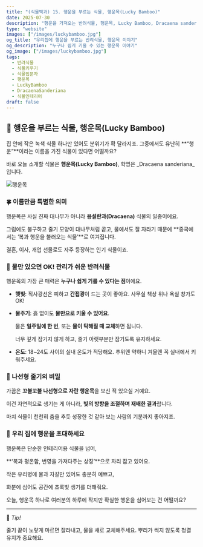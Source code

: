 ```yaml
---
title: "(식물백과) 15. 행운을 부르는 식물, 행운목(Lucky Bamboo)"
date: 2025-07-30
description: "행운을 가져오는 반려식물, 행운목, Lucky Bamboo, Dracaena sanderiana"
type: "website"
images: ["/images/luckybamboo.jpg"]
og_title: "우리집에 행운을 부르는 반려식물, 행운목 이야기"
og_description: "누구나 쉽게 키울 수 있는 행운목 이야기"
og_image: ["/images/luckybamboo.jpg"]
tags:
  - 반려식물
  - 식물키우기
  - 식물입문자
  - 행운목
  - LuckyBamboo
  - DracaenaSanderiana
  - 식물인테리어
draft: false
---
```




## 🌱 행운을 부르는 식물, 행운목(Lucky Bamboo)

  
집 안에 작은 녹색 식물 하나만 있어도 분위기가 확 달라지죠. 그중에서도 유난히 **“행운”**이라는 이름을 가진 식물이 있다면 어떨까요?

바로 오늘 소개할 식물은 **행운목(Lucky Bamboo)**, 학명은 _Dracaena sanderiana_입니다.

![행운목](/images/luckybamboo.jpg)

### 🍀 이름만큼 특별한 의미
 

행운목은 사실 진짜 대나무가 아니라 **용설란과(Dracaena)** 식물의 일종이에요.

그럼에도 불구하고 줄기 모양이 대나무처럼 곧고, 물에서도 잘 자라기 때문에 **중국에서는 ‘복과 행운을 불러오는 식물’**로 여겨집니다.

결혼, 이사, 개업 선물로도 자주 등장하는 인기 식물이죠.

  

### 🌊 물만 있으면 OK! 관리가 쉬운 반려식물

  

행운목의 가장 큰 매력은 **누구나 쉽게 기를 수 있다는 점**이에요.

- **햇빛**: 직사광선은 피하고 **간접광**이 드는 곳이 좋아요. 사무실 책상 위나 욕실 창가도 OK!
    
- **물주기**: 흙 없이도 **물만으로 키울 수 있어요**.
    
    물은 **일주일에 한 번**, 또는 **물이 탁해질 때 교체**하면 됩니다.
    
    너무 깊게 잠기지 않게 하고, 줄기 아랫부분만 잠기도록 유지하세요.
    
- **온도**: 18~24도 사이의 실내 온도가 적당해요. 추위엔 약하니 겨울엔 꼭 실내에서 키워주세요.
    

  

### 🌿 나선형 줄기의 비밀

  

가끔은 **꼬불꼬불 나선형으로 자란 행운목**을 보신 적 있으실 거예요.

이건 자연적으로 생기는 게 아니라, **빛의 방향을 조절하며 재배한 결과**랍니다.

마치 식물이 천천히 춤을 추듯 성장한 것 같아 보는 사람의 기분까지 좋아지죠.

  

### 💚 우리 집에 행운을 초대하세요

  

행운목은 단순한 인테리어용 식물을 넘어,

**‘복과 평온함, 번영을 가져다주는 상징’**으로 자리 잡고 있어요.

  

작은 유리병에 물과 자갈만 있어도 충분히 예쁘고,

화분에 심어도 공간에 초록빛 생기를 더해줘요.

오늘, 행운목 하나로 여러분의 하루에 작지만 확실한 행운을 심어보는 건 어떨까요?

---

📌 _Tip!_

줄기 끝이 노랗게 마르면 잘라내고, 물을 새로 교체해주세요. 뿌리가 썩지 않도록 청결 유지가 중요해요.